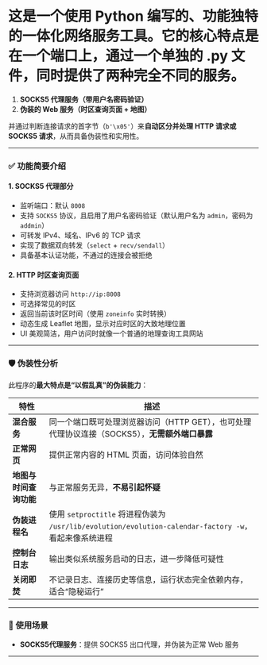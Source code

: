 # 这是一个使用 Python 编写的、功能独特的一体化网络服务工具。它的核心特点是在一个端口上，通过一个单独的 .py 文件，同时提供了两种完全不同的服务。

1. **SOCKS5 代理服务（带用户名密码验证）**
2. **伪装的 Web 服务（时区查询页面 + 地图）**

并通过判断连接请求的首字节（`b'\x05'`）来**自动区分并处理 HTTP 请求或 SOCKS5 请求**，从而具备伪装性和实用性。

---

### ✅ 功能简要介绍

#### 1. **SOCKS5 代理部分**

* 监听端口：默认 `8008`
* 支持 `SOCKS5` 协议，且启用了用户名密码验证（默认用户名为 `admin`，密码为 `addmin`）
* 可转发 IPv4、域名、IPv6 的 TCP 请求
* 实现了数据双向转发（`select` + `recv/sendall`）
* 具备基本认证功能，不通过的连接会被拒绝

#### 2. **HTTP 时区查询页面**

* 支持浏览器访问 `http://ip:8008`
* 可选择常见的时区
* 返回当前该时区时间（使用 `zoneinfo` 实时转换）
* 动态生成 Leaflet 地图，显示对应时区的大致地理位置
* UI 美观简洁，用户访问时就像一个普通的地理查询工具网站

---

### 🛡️ 伪装性分析

此程序的**最大特点是“以假乱真”的伪装能力**：

| 特性            | 描述                                                                                   |
| ------------- | ------------------------------------------------------------------------------------ |
| **混合服务**      | 同一个端口既可处理浏览器访问（HTTP GET），也可处理代理协议连接（SOCKS5），**无需额外端口暴露**                             |
| **正常网页**      | 提供正常内容的 HTML 页面，访问体验自然                                                               |
| **地图与时间查询功能** | 与正常服务无异，**不易引起怀疑**                                                                   |
| **伪装进程名**     | 使用 `setproctitle` 将进程伪装为 `/usr/lib/evolution/evolution-calendar-factory -w`，看起来像系统进程 |
| **控制台日志**     | 输出类似系统服务启动的日志，进一步降低可疑性                                                               |
| **关闭即焚**      | 不记录日志、连接历史等信息，运行状态完全依赖内存，适合“隐秘运行”                                                    |

---

### 🧩 使用场景

* **SOCKS5代理服务**：提供 SOCKS5 出口代理，并伪装为正常 Web 服务

---
